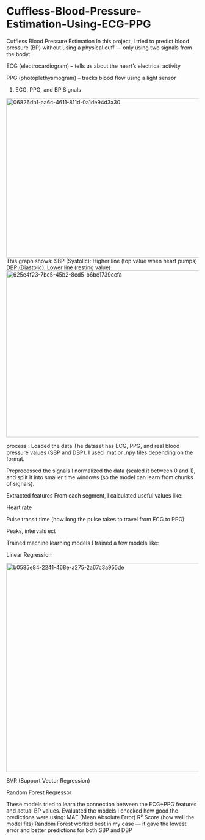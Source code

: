 # Cuffless-Blood-Pressure-Estimation-Using-ECG-PPG

Cuffless Blood Pressure Estimation
In this project, I tried to predict blood pressure (BP) without using a physical cuff — only using two signals from the body:

ECG (electrocardiogram) – tells us about the heart’s electrical activity

PPG (photoplethysmogram) – tracks blood flow using a light sensor
1. ECG, PPG, and BP Signals
<img width="552" height="418" alt="06826db1-aa6c-4611-811d-0a1de94d3a30" src="https://github.com/user-attachments/assets/0542bf8c-87a6-4e39-8d74-513d1becbf19" />
 This graph shows:
SBP (Systolic): Higher line (top value when heart pumps)
DBP (Diastolic): Lower line (resting value)

<img width="571" height="437" alt="625e4f23-7be5-45b2-8ed5-b6be1739ccfa" src="https://github.com/user-attachments/assets/5ed385de-009e-4ad3-b5c5-693924472cb2" />

 process :
Loaded the data
The dataset has ECG, PPG, and real blood pressure values (SBP and DBP). I used .mat or .npy files depending on the format.

Preprocessed the signals
I normalized the data (scaled it between 0 and 1), and split it into smaller time windows (so the model can learn from chunks of signals).

Extracted features
From each segment, I calculated useful values like:

Heart rate

Pulse transit time (how long the pulse takes to travel from ECG to PPG)

Peaks, intervals ect 

Trained machine learning models
I trained a few models like:

Linear Regression

<img width="1337" height="547" alt="b0585e84-2241-468e-a275-2a67c3a955de" src="https://github.com/user-attachments/assets/469f27b2-3ef5-4fba-895e-aaa72e4783f4" />

SVR (Support Vector Regression)

Random Forest Regressor
 

These models tried to learn the connection between the ECG+PPG features and actual BP values.
Evaluated the models
I checked how good the predictions were using:
MAE (Mean Absolute Error)
R² Score (how well the model fits)
Random Forest worked best in my case — it gave the lowest error and better predictions for both SBP and DBP
